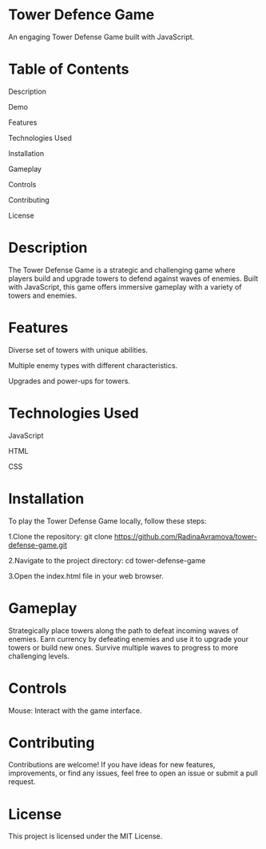 # Tower Defence Game

An engaging Tower Defense Game built with JavaScript.

# Table of Contents
Description

Demo

Features

Technologies Used

Installation

Gameplay

Controls

Contributing

License

# Description
The Tower Defense Game is a strategic and challenging game where players build and upgrade towers to defend against waves of enemies. Built with JavaScript, this game offers immersive gameplay with a variety of towers and enemies.

# Features
Diverse set of towers with unique abilities.

Multiple enemy types with different characteristics.

Upgrades and power-ups for towers.

# Technologies Used
JavaScript

HTML

CSS

# Installation
To play the Tower Defense Game locally, follow these steps:

1.Clone the repository: git clone https://github.com/RadinaAvramova/tower-defense-game.git

2.Navigate to the project directory:
cd tower-defense-game

3.Open the index.html file in your web browser.

# Gameplay
Strategically place towers along the path to defeat incoming waves of enemies. Earn currency by defeating enemies and use it to upgrade your towers or build new ones. Survive multiple waves to progress to more challenging levels.

# Controls
Mouse: Interact with the game interface.

# Contributing
Contributions are welcome! If you have ideas for new features, improvements, or find any issues, feel free to open an issue or submit a pull request.

# License
This project is licensed under the MIT License.


